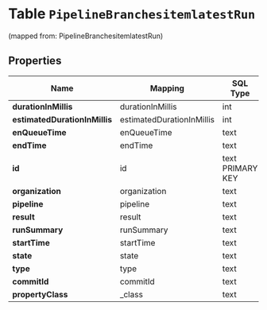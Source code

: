 
# Table `PipelineBranchesitemlatestRun`
(mapped from: PipelineBranchesitemlatestRun)

## Properties
Name | Mapping | SQL Type | Default | Type | Description | Notes
---- | ------- | -------- | ------- | ---- | ----------- | -----
**durationInMillis** | durationInMillis | int |  | **kotlin.Int** |  |  [optional]
**estimatedDurationInMillis** | estimatedDurationInMillis | int |  | **kotlin.Int** |  |  [optional]
**enQueueTime** | enQueueTime | text |  | **kotlin.String** |  |  [optional]
**endTime** | endTime | text |  | **kotlin.String** |  |  [optional]
**id** | id | text PRIMARY KEY |  | **kotlin.String** |  |  [optional]
**organization** | organization | text |  | **kotlin.String** |  |  [optional]
**pipeline** | pipeline | text |  | **kotlin.String** |  |  [optional]
**result** | result | text |  | **kotlin.String** |  |  [optional]
**runSummary** | runSummary | text |  | **kotlin.String** |  |  [optional]
**startTime** | startTime | text |  | **kotlin.String** |  |  [optional]
**state** | state | text |  | **kotlin.String** |  |  [optional]
**type** | type | text |  | **kotlin.String** |  |  [optional]
**commitId** | commitId | text |  | **kotlin.String** |  |  [optional]
**propertyClass** | _class | text |  | **kotlin.String** |  |  [optional]
















